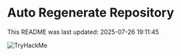 # Auto Regenerate Repository

This README was last updated: 2025-07-26 19:11:45

 ![TryHackMe](https://tryhackme.com/badge/533634)